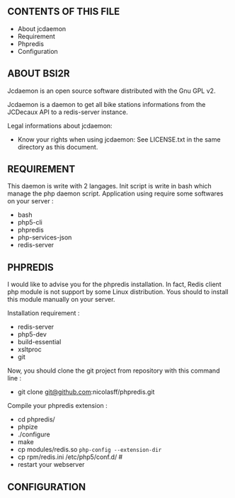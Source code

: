 CONTENTS OF THIS FILE
---------------------
 * About jcdaemon
 * Requirement
 * Phpredis 
 * Configuration

ABOUT BSI2R
-----------

Jcdaemon is an open source software
distributed with the Gnu GPL v2.

Jcdaemon is a daemon to get all bike stations informations
from the JCDecaux API to a redis-server instance.


Legal informations about jcdaemon:
 * Know your rights when using jcdaemon:
   See LICENSE.txt in the same directory as this document.

REQUIREMENT
-----------

This daemon is write with 2 langages. Init script is write in
bash which manage the php daemon script. Application using
require some softwares on your server :

* bash
* php5-cli 
* phpredis 
* php-services-json 
* redis-server

PHPREDIS
--------
I would like to advise you for the phpredis installation.
In fact, Redis client php module is not support by some 
Linux distribution. Yous should to install this module 
manually on your server.

Installation requirement : 
* redis-server 
* php5-dev 
* build-essential
* xsltproc
* git

Now, you should clone the git project from repository
with this command line :
* git clone git@github.com:nicolasff/phpredis.git

Compile your phpredis extension :
* cd phpredis/
* phpize
* ./configure
* make
* cp modules/redis.so `php-config --extension-dir`
* cp rpm/redis.ini /etc/php5/conf.d/ # 
* restart your webserver 


CONFIGURATION
-------------

